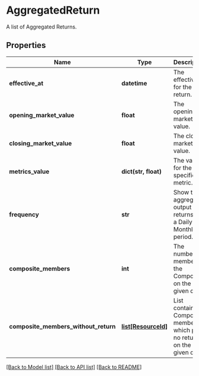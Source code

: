 # AggregatedReturn

A list of Aggregated Returns.

## Properties
Name | Type | Description | Notes
------------ | ------------- | ------------- | -------------
**effective_at** | **datetime** | The effectiveAt for the return. | 
**opening_market_value** | **float** | The opening market value. | [optional] 
**closing_market_value** | **float** | The closing market value. | [optional] 
**metrics_value** | **dict(str, float)** | The value for the specified metric. | 
**frequency** | **str** | Show the aggregated output returns on a Daily or Monthly period. | [optional] 
**composite_members** | **int** | The number of members in the Composite on the given day. | [optional] 
**composite_members_without_return** | [**list[ResourceId]**](ResourceId.md) | List containing Composite members which post no return on the given day. | [optional] 

[[Back to Model list]](../README.md#documentation-for-models) [[Back to API list]](../README.md#documentation-for-api-endpoints) [[Back to README]](../README.md)


